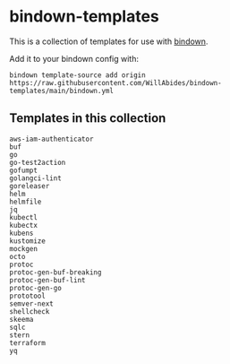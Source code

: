 # bindown-templates

This is a collection of templates for use with [bindown](https://github.com/willabides/bindown).

Add it to your bindown config with:

```
bindown template-source add origin https://raw.githubusercontent.com/WillAbides/bindown-templates/main/bindown.yml
```

## Templates in this collection
<!--- everything between the next line and the "end usage output" comment is generated by script/generate-readme --->
<!--- start usage output --->
```
aws-iam-authenticator
buf
go
go-test2action
gofumpt
golangci-lint
goreleaser
helm
helmfile
jq
kubectl
kubectx
kubens
kustomize
mockgen
octo
protoc
protoc-gen-buf-breaking
protoc-gen-buf-lint
protoc-gen-go
prototool
semver-next
shellcheck
skeema
sqlc
stern
terraform
yq
```
<!--- end usage output --->
